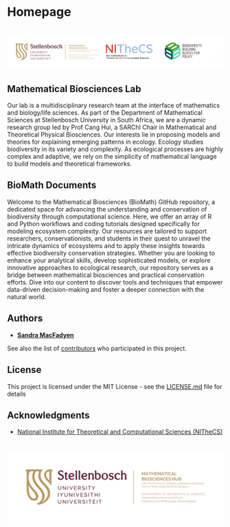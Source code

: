 <!-- ## Commands
can check local server here: http://127.0.0.1:8000/mydoc_template/
* `mkdocs new [dir-name]` - Create a new project.
* `mkdocs serve` - Start the live-reloading docs server.
* `mkdocs build` - Build the documentation site.
* `mkdocs -h` - Print help message and exit.

## Project layout
    mkdocs.yml    # The configuration file.
    docs/
        index.md  # The documentation homepage.
        ...       # Other markdown pages, images and other files. -->

# Homepage
<!-- ![example workflow](https://github.com/github/docs/actions/workflows/main.yml/badge.svg) -->
# ![biomath](assets/logo_all.png)

## Mathematical Biosciences Lab
Our lab is a multidisciplinary research team at the interface of mathematics and biology/life sciences. As part of the Department of Mathematical Sciences at Stellenbosch University in South Africa, we are a dynamic research group led by Prof Cang Hui, a SARChI Chair in Mathematical and Theoretical Physical Biosciences. Our interests lie in proposing models and theories for explaining emerging patterns in ecology. Ecology studies biodiversity in its variety and complexity. As ecological processes are highly complex and adaptive, we rely on the simplicity of mathematical language to build models and theoretical frameworks.

## BioMath Documents
Welcome to the Mathematical Biosciences (BioMath) GitHub repository, a dedicated space for advancing the understanding and conservation of biodiversity through computational science. Here, we offer an array of R and Python workflows and coding tutorials designed specifically for modeling ecosystem complexity. Our resources are tailored to support researchers, conservationists, and students in their quest to unravel the intricate dynamics of ecosystems and to apply these insights towards effective biodiversity conservation strategies. Whether you are looking to enhance your analytical skills, develop sophisticated models, or explore innovative approaches to ecological research, our repository serves as a bridge between mathematical biosciences and practical conservation efforts. Dive into our content to discover tools and techniques that empower data-driven decision-making and foster a deeper connection with the natural world.

## Authors

  - [**Sandra MacFadyen**](https://www0.sun.ac.za/biomath/pf/sandra-macfadyen/)

See also the list of [contributors](working.md) who participated in this project.

## License

This project is licensed under the MIT License - see the [LICENSE.md](LICENSE.md) file for details

## Acknowledgments

- [National Institute for Theoretical and Computational Sciences (NITheCS)](https://nithecs.ac.za/)

# ![logo](assets/logo_biomath.png)